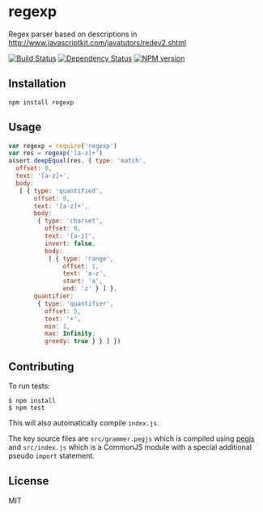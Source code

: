 # regexp

Regex parser based on descriptions in http://www.javascriptkit.com/javatutors/redev2.shtml

[![Build Status](https://travis-ci.org/ForbesLindesay/regexp.png?branch=master)](https://travis-ci.org/ForbesLindesay/regexp)
[![Dependency Status](https://gemnasium.com/ForbesLindesay/regexp.png)](https://gemnasium.com/ForbesLindesay/regexp)
[![NPM version](https://badge.fury.io/js/regexp.png)](http://badge.fury.io/js/regexp)

## Installation

    npm install regexp

## Usage

```js
var regexp = require('regexp')
var res = regexp('[a-z]+')
assert.deepEqual(res, { type: 'match',
  offset: 0,
  text: '[a-z]+',
  body:
   [ { type: 'quantified',
       offset: 0,
       text: '[a-z]+',
       body:
        { type: 'charset',
          offset: 0,
          text: '[a-z]',
          invert: false,
          body:
           [ { type: 'range',
               offset: 1,
               text: 'a-z',
               start: 'a',
               end: 'z' } ] },
       quantifier:
        { type: 'quantifier',
          offset: 5,
          text: '+',
          min: 1,
          max: Infinity,
          greedy: true } } ] })
```

## Contributing

To run tests:

```console
$ npm install
$ npm test
```

This will also automatically compile `index.js`.

The key source files are `src/grammer.pegjs` which is compiled using [pegjs](http://pegjs.majda.cz/) and `src/index.js` which is a CommonJS module with a special additional pseudo `import` statement.

## License

  MIT